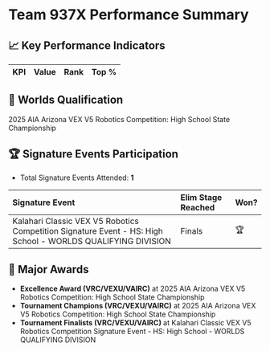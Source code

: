 # Team 937X Performance Summary

## 📈 Key Performance Indicators
| KPI | Value | Rank | Top % |
|:---|:-----|:----|:-----|


## 🎯 Worlds Qualification
2025 AIA Arizona VEX V5 Robotics Competition: High School State Championship

## 🏆 Signature Events Participation
- Total Signature Events Attended: **1**

| Signature Event | Elim Stage Reached | Won? |
|:----------------|:-------------------|:----|
| Kalahari Classic VEX V5 Robotics Competition Signature Event - HS: High School - WORLDS QUALIFYING DIVISION | Finals | 🏆 |


## 🥇 Major Awards
- **Excellence Award (VRC/VEXU/VAIRC)** at 2025 AIA Arizona VEX V5 Robotics Competition: High School State Championship
- **Tournament Champions (VRC/VEXU/VAIRC)** at 2025 AIA Arizona VEX V5 Robotics Competition: High School State Championship
- **Tournament Finalists (VRC/VEXU/VAIRC)** at Kalahari Classic VEX V5 Robotics Competition Signature Event - HS: High School - WORLDS QUALIFYING DIVISION

